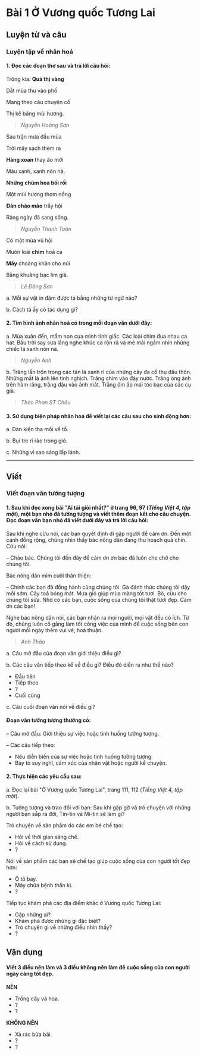 # Bài 1 Ở Vương quốc Tương Lai

## Luyện từ và câu

### Luyện tập về nhân hoá

#### 1.  Đọc các đoạn thơ sau và trả lời câu hỏi:

Trông kia: **Quả thị vàng**

Dắt mùa thu vào phố

Mang theo câu chuyện cổ

Thị kể bằng mùi hương.
> *Nguyễn Hoàng Sơn*

Sau trận mưa đầu mùa

Trời mây sạch thèm ra

**Hàng xoan** thay áo mới

Màu xanh, xanh nõn nà.

**Những chùm hoa bối rối**

Một mùi hương thơm nồng

**Đàn chào mào** trẩy hội

Ràng ngày đã sang sông.
> *Nguyễn Thanh Toàn*

Có một mùa vũ hội

Muôn loài **chim** hoà ca

**Mây** choàng khăn cho núi

Bằng khuâng bạc lìm già.
> *Lê Đăng Sơn*

a. Mỗi sự vật in đậm được tả bằng những từ ngữ nào?

b. Cách tả ấy có tác dụng gì?

#### 2.  Tìm hình ảnh nhân hoá có trong mỗi đoạn văn dưới đây:
a. Mùa xuân đến, mầm non cựa mình tỉnh giấc. Các loài chim đua nhau ca hát. Bầu trời say sưa lắng nghe khúc ca rộn rã và mê mải ngắm nhìn những chiếc lá xanh nõn nà.
> *Nguyễn Anh*

b. Trăng lẩn trốn trong các tán lá xanh rì của những cây đa cổ thụ đầu thôn. Những mắt lá ánh lên tinh nghịch. Trăng chìm vào đáy nước. Trăng óng ánh trên hàm răng, trăng đậu vào ánh mắt. Trăng ôm ấp mái tóc bạc của các cụ già.
> *Theo Phan ST Châu*

#### 3.  Sử dụng biện pháp nhân hoá để viết lại các câu sau cho sinh động hơn:
a. Đàn kiến tha mồi về tổ.

b. Bụi tre rì rào trong gió.

c. Những vì sao sáng lấp lánh.

---

## Viết

### Viết đoạn văn tưởng tượng

#### 1.  Sau khi đọc xong bài "Ai tài giỏi nhất?" ở trang 96, 97 (*Tiếng Việt 4, tập một*), một bạn nhỏ đã tưởng tượng và viết thêm đoạn kết cho câu chuyện. Đọc đoạn văn bạn nhỏ đã viết dưới đây và trả lời câu hỏi:
Sau khi nghe cừu nói, các bạn quyết định đi gặp người để cảm ơn. Đến một cánh đồng rộng, chúng nhìn thấy bác nông dân đang thu hoạch quả chín. Cừu nói:

– Chào bác. Chúng tôi đến đây để cảm ơn ơn bác đã luôn che chở cho chúng tôi.

Bác nông dân mỉm cười thân thiện:

– Chính các bạn đã đồng hành cùng chúng tôi. Gà đánh thức chúng tôi dậy mỗi sớm. Cây toả bóng mát. Mưa gió giúp mùa màng tốt tươi. Bò, cừu cho chúng tôi sữa. Nhờ có các bạn, cuộc sống của chúng tôi thật tươi đẹp. Cảm ơn các bạn!

Nghe bác nông dân nói, các bạn nhận ra mọi người, mọi vật đều có ích. Từ đó, chúng luôn cố gắng làm tốt công việc của mình để cuộc sống bên con người mỗi ngày thêm vui vẻ, hoà thuận.
> *Anh Thảo*

a. Câu mở đầu của đoạn văn giới thiệu điều gì?

b. Các câu văn tiếp theo kể về điều gì? Điều đó diễn ra như thế nào?

- Đầu tiên
- Tiếp theo
- ?
- Cuối cùng

c. Câu cuối đoạn văn nói về điều gì?

#### Đoạn văn tưởng tượng thường có:

– Câu mở đầu: Giới thiệu sự việc hoặc tình huống tưởng tượng.

– Các câu tiếp theo:
- Nêu diễn biến của sự việc hoặc tình huống tưởng tượng.
- Bày tỏ suy nghĩ, cảm xúc của nhân vật hoặc người kể chuyện.

#### 2.  Thực hiện các yêu cầu sau:

a. Đọc lại bài "Ở Vương quốc Tương Lai", trang 111, 112 (*Tiếng Việt 4, tập một*).

b. Tưởng tượng và trao đổi với bạn: Sau khi gặp gỡ và trò chuyện với những người bạn sắp ra đời, Tin-tin và Mi-tin sẽ làm gì?

Trò chuyện về sản phẩm do các em bé chế tạo:

- Hỏi về thời gian sáng chế.
- Hỏi về cách sử dụng.
- ?

Nói về sản phẩm các bạn sẽ chế tạo giúp cuộc sống của con người tốt đẹp hơn:

- Ô tô bay.
- Máy chữa bệnh thần kì.
- ?

Tiếp tục khám phá các địa điểm khác ở Vương quốc Tương Lai:
- Gặp những ai?
- Khám phá được những gì đặc biệt?
- Trò chuyện gì về những điều nhìn thấy?
- ?


## Vận dụng

#### Viết 3 điều nên làm và 3 điều không nên làm để cuộc sống của con người ngày càng tốt đẹp.
**NÊN**
- Trồng cây và hoa.
- ?
- ?

**KHÔNG NÊN**
- Xả rác bừa bãi.
- ?
- ?
